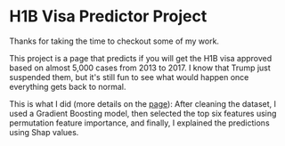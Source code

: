 # H1B Visa Predictor Project

Thanks for taking the time to checkout some of my work. 

This project is a page that predicts if you will get the H1B visa approved based on almost 5,000 cases from 2013 to 2017. I know that Trump just suspended them, but it's still fun to see what would happen once everything gets back to normal.

This is what I did (more details on the [page](http://h1b-visa.herokuapp.com/)): After cleaning the dataset, I used a Gradient Boosting model, then selected the top six features using permutation feature importance, and finally, I explained the predictions using Shap values.
